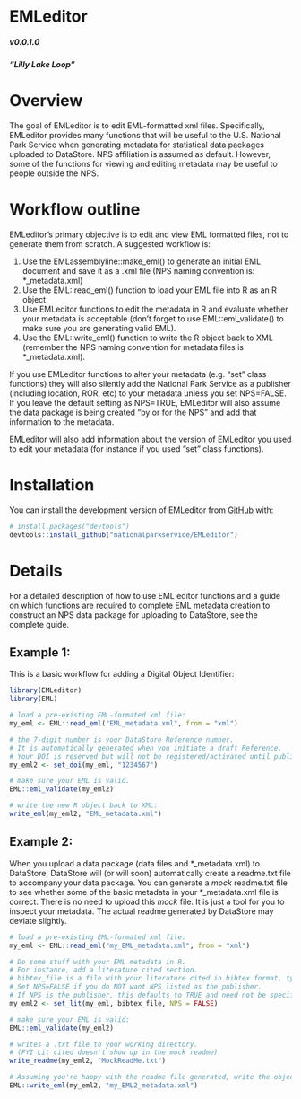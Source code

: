 
<!-- README.md is generated from README.Rmd. Please edit that file -->

# EMLeditor

##### v0.0.1.0

##### “Lilly Lake Loop”

<!-- badges: start -->
<!-- badges: end -->

# Overview

The goal of EMLeditor is to edit EML-formatted xml files. Specifically,
EMLeditor provides many functions that will be useful to the U.S.
National Park Service when generating metadata for statistical data
packages uploaded to DataStore. NPS affiliation is assumed as default.
However, some of the functions for viewing and editing metadata may be
useful to people outside the NPS.

# Workflow outline

EMLeditor’s primary objective is to edit and view EML formatted files,
not to generate them from scratch. A suggested workflow is:

1)  Use the EMLassemblyline::make_eml() to generate an initial EML
    document and save it as a .xml file (NPS naming convention is:
    \*\_metadata.xml)
2)  Use the EML::read_eml() function to load your EML file into R as an
    R object.
3)  Use EMLeditor functions to edit the metadata in R and evaluate
    whether your metadata is acceptable (don’t forget to use
    EML::eml_validate() to make sure you are generating valid EML).
4)  Use the EML::write_eml() function to write the R object back to XML
    (remember the NPS naming convention for metadata files is
    \*\_metadata.xml).

If you use EMLeditor functions to alter your metadata (e.g. “set” class
functions) they will also silently add the National Park Service as a
publisher (including location, ROR, etc) to your metadata unless you set
NPS=FALSE. If you leave the default setting as NPS=TRUE, EMLeditor will
also assume the data package is being created “by or for the NPS” and
add that information to the metadata.

EMLeditor will also add information about the version of EMLeditor you
used to edit your metadata (for instance if you used “set” class
functions).

# Installation

You can install the development version of EMLeditor from
[GitHub](https://github.com/) with:

``` r
# install.packages("devtools")
devtools::install_github("nationalparkservice/EMLeditor")
```

# Details

For a detailed description of how to use EML editor functions and a
guide on which functions are required to complete EML metadata creation
to construct an NPS data package for uploading to DataStore, see the
complete guide.

## Example 1:

This is a basic workflow for adding a Digital Object Identifier:

``` r
library(EMLeditor)
library(EML)

# load a pre-existing EML-formated xml file:
my_eml <- EML::read_eml("EML_metadata.xml", from = "xml")

# the 7-digit number is your DataStore Reference number.
# It is automatically generated when you initiate a draft Reference.
# Your DOI is reserved but will not be registered/activated until publication.
my_eml2 <- set_doi(my_eml, "1234567")

# make sure your EML is valid.
EML::eml_validate(my_eml2)

# write the new R object back to XML:
write_eml(my_eml2, "EML_metadata.xml")
```

## Example 2:

When you upload a data package (data files and \*\_metadata.xml) to
DataStore, DataStore will (or will soon) automatically create a
readme.txt file to accompany your data package. You can generate a
*mock* readme.txt file to see whether some of the basic metadata in your
\*\_metadata.xml file is correct. There is no need to upload this *mock*
file. It is just a tool for you to inspect your metadata. The actual
readme generated by DataStore may deviate slightly.

``` r
# load a pre-existing EML-formated xml file:
my_eml <- EML::read_eml("my_EML_metadata.xml", from = "xml")

# Do some stuff with your EML metadata in R.
# For instance, add a literature cited section.
# bibtex_file is a file with your literature cited in bibtex format, typically with a .bib extension.
# Set NPS=FALSE if you do NOT want NPS listed as the publisher.
# If NPS is the publisher, this defaults to TRUE and need not be specified.
my_eml2 <- set_lit(my_eml, bibtex_file, NPS = FALSE)

# make sure your EML is valid:
EML::eml_validate(my_eml2)

# writes a .txt file to your working directory.
# (FYI Lit cited doesn't show up in the mock readme)
write_readme(my_eml2, "MockReadMe.txt")

# Assuming you're happy with the readme file generated, write the object to XML:
EML::write_eml(my_eml2, "my_EML2_metadata.xml")
```
